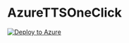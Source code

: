 # AzureTTSOneClick
[![Deploy to Azure](https://aka.ms/deploytoazurebutton)](https://raw.githubusercontent.com/kappel420/AzureTTSOneClick/main/azuredeploy.json?token=GHSAT0AAAAAACDR7IJIF3ULBA4IM6GPTWEIZFJIYIQ)